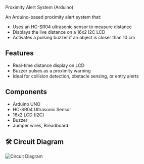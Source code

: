 Proximity Alert System (Arduino)

An Arduino-based proximity alert system that:
- Uses an HC-SR04 ultrasonic sensor to measure distance
- Displays the live distance on a 16x2 I2C LCD
- Activates a pulsing buzzer if an object is closer than 10 cm

## Features
- Real-time distance display on LCD
- Buzzer pulses as a proximity warning
- Ideal for collision detection, obstacle sensing, or entry alerts

## Components
- Arduino UNO
- HC-SR04 Ultrasonic Sensor
- 16x2 LCD (I2C)
- Buzzer
- Jumper wires, Breadboard

## 🛠️ Circuit Diagram
![Circuit Diagram](images/Proximity-Alert-System.png)

